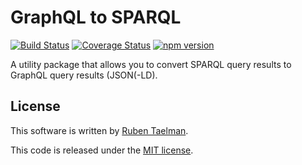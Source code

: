 # GraphQL to SPARQL

[![Build Status](https://travis-ci.org/rubensworks/sparqlresults-to-graphqlresults.js.svg?branch=master)](https://travis-ci.org/rubensworks/sparqlresults-to-graphqlresults.js)
[![Coverage Status](https://coveralls.io/repos/github/rubensworks/sparqlresults-to-graphqlresults.js/badge.svg?branch=master)](https://coveralls.io/github/rubensworks/sparqlresults-to-graphqlresults.js?branch=master)
[![npm version](https://badge.fury.io/js/sparqlresults-to-graphqlresults.svg)](https://www.npmjs.com/package/sparqlresults-to-graphqlresults)

A utility package that allows you to convert SPARQL query results to GraphQL query results (JSON(-LD).

## License
This software is written by [Ruben Taelman](http://rubensworks.net/).

This code is released under the [MIT license](http://opensource.org/licenses/MIT).
